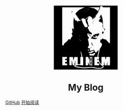 <p align="center">
<svg xmlns="http://www.w3.org/2000/svg" version="1.0" width="200px" height="200px" viewBox="0 0 960.000000 960.000000" preserveAspectRatio="xMidYMid meet">
<g transform="translate(0.000000,960.000000) scale(0.100000,-0.100000)" fill="#000000" stroke="none">
<path d="M0 4800 l0 -4800 4800 0 4800 0 0 4800 0 4800 -4800 0 -4800 0 0 -4800z m7322 4677 c24 -28 38 -56 43 -84 l6 -43 540 0 539 0 0 -2715 c0 -1493 -3 -2715 -6 -2715 -4 0 -23 14 -43 30 -52 44 -51 43 -111 76 -30 16 -57 33 -59 38 -2 5 -12 17 -23 28 -11 11 -60 66 -108 122 -48 55 -101 116 -118 135 -18 18 -32 37 -32 42 0 5 -11 16 -25 25 -14 9 -25 20 -25 24 0 4 -17 25 -37 47 l-38 40 -133 12 c-107 9 -141 16 -170 34 -65 40 -76 46 -107 63 -16 9 -40 25 -52 37 -19 16 -25 18 -38 7 -8 -7 -15 -19 -15 -26 0 -8 -4 -14 -10 -14 -5 0 -16 -12 -24 -27 -41 -76 -91 -103 -197 -103 l-56 0 -8 -37 c-4 -21 -10 -78 -15 -128 -4 -49 -13 -127 -20 -173 -12 -81 -12 -82 12 -102 12 -11 29 -19 36 -20 8 0 26 -8 40 -17 15 -10 36 -24 47 -31 11 -7 34 -22 52 -33 65 -42 89 -152 63 -289 -12 -61 -123 -311 -152 -342 -7 -7 -31 -39 -52 -71 -22 -32 -50 -66 -62 -76 -13 -10 -21 -21 -18 -24 4 -3 -4 -20 -16 -37 -14 -20 -25 -55 -30 -94 -4 -33 -14 -90 -23 -126 -9 -36 -25 -112 -37 -170 -12 -58 -28 -134 -37 -170 -9 -36 -20 -87 -25 -115 -6 -27 -20 -97 -33 -155 -47 -210 -65 -306 -65 -352 l0 -47 63 -3 62 -3 0 -135 0 -135 -42 -3 c-40 -3 -43 -5 -43 -31 0 -36 38 -151 56 -172 8 -8 14 -28 14 -42 0 -30 22 -93 51 -148 10 -20 19 -42 19 -49 0 -6 11 -26 25 -44 14 -18 25 -37 25 -42 0 -33 221 -284 250 -284 5 0 9 241 9 536 1 294 3 540 6 545 4 5 122 9 274 9 l269 0 4 -32 c3 -18 15 -85 27 -148 12 -63 30 -153 39 -200 l16 -85 28 150 c15 83 33 186 40 230 l13 80 269 3 c190 2 273 -1 282 -9 19 -16 21 -1218 2 -1237 -8 -8 -67 -12 -200 -12 l-188 0 -2 308 c0 169 -3 291 -5 272 -2 -19 -14 -98 -28 -175 -13 -77 -35 -200 -47 -272 l-23 -133 -137 0 c-122 0 -137 2 -142 18 -6 20 -25 123 -61 327 -54 305 -53 306 -54 -37 l-1 -308 -97 0 -98 0 41 -38 c197 -186 53 -380 -335 -452 -230 -43 -619 -16 -946 65 -33 9 -117 27 -187 42 l-126 27 -194 -13 c-106 -7 -249 -17 -318 -21 -69 -5 -204 -16 -300 -26 -234 -24 -550 -24 -730 0 -74 9 -173 21 -220 26 -107 10 -267 35 -390 62 -52 11 -115 24 -140 27 -113 18 -329 93 -377 131 -38 30 -63 70 -63 102 0 29 29 88 44 88 5 0 18 8 28 17 11 10 34 22 51 28 l32 10 1 370 2 370 -19 -105 c-11 -58 -28 -157 -39 -220 -10 -63 -29 -171 -41 -240 -12 -69 -24 -149 -26 -177 l-5 -53 -134 0 -134 0 0 33 c0 17 -11 88 -24 157 -14 69 -34 179 -45 245 -39 229 -53 297 -61 319 -5 12 -9 -139 -9 -366 l-1 -388 -175 0 -175 0 0 610 0 610 264 0 264 0 6 -47 c8 -61 42 -248 69 -381 24 -116 26 -114 50 38 10 58 29 169 44 248 l26 142 264 0 263 0 0 -549 0 -548 73 4 c98 5 183 19 253 42 l59 18 5 524 5 524 79 3 78 3 -4 132 c-3 73 -12 161 -21 197 -47 186 -61 255 -73 365 -23 212 -15 241 30 98 15 -49 37 -117 48 -153 11 -36 31 -91 44 -123 13 -32 24 -66 24 -76 0 -10 8 -40 19 -67 25 -66 41 -175 41 -284 l0 -89 83 -3 82 -3 0 -625 0 -625 -215 0 -215 0 -3 38 c-3 32 -6 37 -20 32 -9 -3 -28 -8 -42 -10 -177 -29 -242 -38 -354 -45 -174 -10 -366 -57 -366 -89 0 -11 82 -48 155 -70 124 -37 260 -71 278 -71 11 0 76 -11 145 -24 171 -33 410 -63 624 -77 203 -14 526 -2 852 32 120 13 274 21 425 22 214 2 243 0 316 -20 115 -31 291 -70 430 -95 100 -18 159 -21 355 -21 215 -1 242 1 310 22 93 27 212 80 223 98 4 7 15 13 23 13 19 0 33 39 27 73 -5 24 -29 50 -160 170 -23 20 -46 37 -52 37 -6 0 -15 9 -21 20 -6 11 -15 20 -21 20 -18 0 -236 225 -252 260 -4 8 -21 35 -37 60 -16 25 -39 64 -50 88 l-19 42 -106 0 -105 0 0 -115 0 -114 143 -3 142 -3 0 -135 0 -135 -360 0 -360 0 0 625 0 625 225 3 225 2 18 118 c18 118 39 223 82 407 13 55 33 147 45 205 12 58 33 149 47 203 13 54 23 103 21 108 -2 5 -21 -8 -44 -28 -128 -120 -294 -274 -337 -315 -27 -27 -53 -48 -57 -48 -4 0 -10 -9 -13 -20 -3 -11 -10 -20 -16 -20 -20 0 -11 51 14 84 23 31 24 46 3 46 -5 0 -6 -5 -2 -11 3 -6 1 -15 -7 -19 -8 -6 -28 6 -57 36 -25 24 -49 44 -54 44 -5 0 -13 11 -18 25 -5 14 -16 25 -25 25 -8 0 -15 7 -15 15 0 9 -8 19 -17 22 -26 9 -33 23 -33 66 0 43 -11 48 -30 12 -7 -14 -17 -25 -22 -25 -13 0 -10 7 22 42 17 18 30 27 30 20 0 -6 5 -12 10 -12 19 0 10 38 -12 54 -23 16 -23 16 5 4 28 -12 44 -7 33 11 -8 13 -96 31 -150 31 -29 0 -48 -6 -57 -17 -12 -14 -12 -16 0 -9 9 6 12 5 9 -5 -3 -8 -11 -13 -18 -11 -8 2 -11 -4 -7 -18 3 -11 2 -18 -2 -16 -4 3 -15 -4 -24 -14 -14 -17 -26 -18 -99 -14 -69 5 -91 3 -128 -14 -38 -16 -55 -18 -115 -11 -38 5 -71 5 -75 1 -3 -4 -26 -22 -52 -39 -34 -24 -57 -33 -87 -33 -52 0 -53 16 -2 25 22 4 45 13 52 21 6 8 18 14 25 14 8 0 14 5 14 11 0 5 5 7 11 4 7 -5 9 13 5 56 -20 264 -20 249 -2 249 10 0 14 4 11 10 -3 5 0 8 7 5 38 -15 219 148 193 173 -3 4 -9 2 -13 -4 -4 -5 -15 -10 -26 -9 -23 0 -52 -40 -37 -50 6 -3 11 -1 11 5 0 6 5 8 11 4 8 -4 9 1 5 17 -6 21 -6 22 5 6 13 -22 1 -39 -29 -42 -10 0 -29 -9 -42 -18 -14 -9 -30 -17 -37 -17 -6 0 -15 -5 -19 -11 -5 -9 1 -10 22 -5 23 5 26 4 11 -4 -9 -6 -26 -8 -37 -5 -20 6 -102 -14 -96 -24 2 -3 -29 -5 -70 -3 -64 3 -76 7 -86 25 -6 12 -14 24 -17 27 -8 7 -37 56 -63 107 l-21 42 58 72 c32 39 71 79 86 88 22 12 29 23 29 46 0 82 -32 460 -39 469 -5 6 -11 27 -13 46 -3 19 -14 71 -26 115 -47 182 -56 234 -57 303 l0 74 -37 -5 c-40 -5 -50 6 -20 21 9 5 52 17 95 27 43 9 80 22 83 28 2 7 8 44 13 82 l8 70 -72 71 c-39 39 -78 87 -85 105 -7 19 -17 39 -21 44 -4 6 -23 51 -43 102 l-36 92 12 100 c12 98 13 99 45 115 46 22 50 20 24 -8 -20 -21 -21 -28 -12 -62 5 -22 13 -75 17 -119 7 -75 25 -125 45 -125 5 0 4 12 -2 28 -18 45 -24 216 -9 251 14 36 13 35 49 16 25 -12 30 -24 40 -77 6 -35 18 -68 26 -74 8 -6 15 -18 15 -26 0 -8 9 -25 20 -38 11 -13 20 -28 20 -33 0 -14 78 -85 113 -103 15 -8 27 -19 27 -24 0 -6 4 -10 10 -10 5 0 31 -20 57 -45 62 -60 102 -61 72 -2 -10 20 -82 93 -165 169 -100 91 -136 136 -144 177 -5 31 -4 41 6 41 7 0 16 -4 19 -10 3 -5 13 -10 21 -10 8 0 31 -10 52 -23 56 -35 115 -51 138 -39 15 8 25 6 44 -9 14 -10 31 -19 38 -19 7 0 24 -7 38 -16 13 -9 26 -15 28 -13 2 2 16 24 31 48 24 39 27 51 21 98 -5 43 -12 59 -37 81 -16 15 -50 46 -74 70 -24 23 -46 42 -50 42 -3 0 -21 11 -39 25 -18 14 -36 25 -40 25 -10 0 -76 54 -76 62 0 4 -7 16 -15 25 -40 49 -115 159 -115 169 0 7 -7 14 -15 18 -10 3 -15 19 -15 44 0 65 -38 140 -64 125 -5 -3 -6 -2 -3 4 4 6 -5 21 -19 34 -14 13 -34 37 -44 54 -18 29 -18 36 -5 105 18 99 25 120 47 152 10 14 18 33 18 40 0 21 105 118 128 118 5 0 13 7 16 16 4 10 13 13 25 9 11 -3 22 -1 25 4 4 6 -14 12 -41 16 -103 13 -112 16 -131 43 -21 30 -47 155 -57 272 -6 68 -21 133 -44 185 -32 73 -84 176 -92 181 -11 7 -12 41 -1 46 9 3 68 121 89 178 7 19 13 60 13 90 0 31 7 82 15 113 8 32 15 68 15 80 0 21 51 77 70 77 4 0 15 11 24 25 9 14 23 25 31 25 8 0 15 5 15 10 0 29 -107 -7 -140 -47 -9 -10 -27 -27 -41 -38 -30 -23 -49 -56 -49 -82 0 -10 -14 -47 -30 -82 -22 -45 -32 -86 -37 -140 -7 -79 -20 -71 -22 14 -1 22 -4 50 -7 63 l-6 22 -33 -20 c-37 -23 -185 -167 -185 -180 0 -14 34 -70 43 -70 4 0 7 -9 7 -20 0 -11 4 -20 9 -20 5 0 14 -46 21 -102 18 -151 95 -346 167 -426 18 -19 35 -49 39 -66 4 -17 10 -37 15 -46 28 -54 59 -132 59 -151 0 -12 8 -27 17 -34 16 -12 16 -14 0 -29 -9 -10 -17 -21 -17 -26 0 -5 -9 -12 -20 -15 -11 -3 -20 -12 -20 -20 0 -7 -23 -30 -51 -51 -51 -37 -51 -37 -152 -37 -103 0 -157 12 -157 35 0 7 -11 25 -25 40 -14 15 -25 31 -25 36 0 5 -9 17 -20 27 -11 10 -20 22 -20 27 0 5 -11 24 -25 42 -14 18 -25 37 -25 42 0 5 -13 34 -29 64 -17 30 -50 93 -75 140 -24 47 -58 110 -75 140 -60 108 -68 135 -76 228 -4 51 -10 92 -14 92 -4 0 -18 -12 -31 -27 l-24 -28 -18 70 c-12 46 -18 108 -18 183 0 74 -4 112 -11 112 -33 0 -129 -164 -129 -220 0 -34 -19 -31 -26 4 -4 23 -1 45 9 65 16 33 7 42 -15 15 -7 -8 -21 -24 -30 -34 -35 -39 -41 -60 -22 -81 9 -10 23 -19 29 -19 7 0 18 -7 25 -15 16 -19 11 -19 -36 2 -40 17 -212 21 -296 7 l-38 -6 0 -101 0 -102 -25 30 c-13 17 -24 34 -25 39 0 5 -11 24 -25 42 -14 18 -25 35 -25 38 0 2 -14 27 -31 55 l-32 51 -103 1 c-57 1 -109 2 -115 3 -13 1 -22 15 -44 66 -9 19 -20 42 -25 50 -8 12 -84 170 -99 204 -2 5 3 5 10 1 8 -5 11 -4 6 1 -5 5 -12 9 -15 8 -8 -1 -42 52 -42 67 0 5 -5 15 -10 22 -6 7 -17 21 -25 32 -13 18 -14 15 -15 -35 0 -30 -9 -122 -19 -205 -11 -82 -26 -195 -33 -250 -21 -159 -10 -480 33 -990 l20 -240 -22 -17 c-11 -10 -24 -18 -28 -18 -3 0 -19 20 -36 45 -16 24 -33 45 -36 45 -4 0 -9 8 -12 18 -2 12 -17 22 -37 26 -49 9 -110 -34 -110 -78 0 -17 7 -41 15 -52 8 -12 19 -68 25 -129 6 -59 17 -133 25 -163 8 -31 15 -85 15 -121 0 -64 0 -65 -62 -140 -60 -74 -62 -77 -60 -129 2 -47 8 -60 44 -103 39 -46 41 -53 46 -126 3 -43 11 -87 18 -98 11 -18 5 -28 -67 -103 -43 -46 -79 -90 -79 -97 0 -8 -7 -18 -15 -22 -8 -5 -24 -32 -35 -61 -11 -29 -28 -74 -39 -101 -10 -27 -35 -74 -56 -105 -39 -59 -58 -65 -93 -30 -31 31 -52 35 -110 23 -81 -16 -131 -38 -144 -63 -43 -80 -125 -189 -179 -236 -35 -30 -85 -76 -112 -102 -26 -27 -52 -48 -57 -48 -5 0 -13 -6 -17 -13 -4 -7 -38 -35 -75 -61 -38 -26 -68 -52 -68 -57 0 -5 -6 -9 -12 -9 -7 0 -37 -22 -65 -48 l-53 -47 -6 -101 -7 -102 -45 -6 c-25 -3 -66 -6 -91 -6 -25 -1 -57 -7 -71 -15 -14 -8 -28 -14 -32 -15 -5 0 -8 1289 -8 2865 l0 2865 1718 -1 c1530 0 1713 -2 1677 -15 -22 -8 -62 -19 -89 -25 -27 -5 -86 -27 -131 -49 -45 -22 -88 -40 -94 -40 -7 0 -29 -11 -49 -25 -20 -14 -41 -25 -47 -25 -5 0 -41 -15 -80 -34 -38 -19 -106 -50 -150 -71 -44 -20 -96 -45 -116 -56 -20 -10 -42 -19 -49 -19 -11 0 -101 -78 -260 -226 -25 -23 -70 -65 -100 -93 -67 -62 -112 -106 -125 -123 -5 -7 -23 -31 -40 -53 -40 -55 -47 -63 -69 -87 -18 -20 -18 -21 3 -49 12 -15 21 -31 21 -34 0 -4 10 -21 23 -38 26 -38 41 -61 63 -102 9 -16 27 -43 41 -60 32 -41 32 -42 78 -110 22 -33 46 -64 53 -68 6 -4 12 -13 12 -18 0 -11 17 -35 71 -102 14 -18 29 -39 32 -47 4 -8 23 -35 42 -60 19 -25 39 -55 45 -67 5 -13 14 -23 20 -23 5 0 12 -11 16 -25 3 -14 9 -25 13 -25 3 0 17 -17 31 -38 47 -71 102 -142 111 -142 4 0 48 41 98 90 49 50 93 90 96 90 4 0 21 11 39 25 18 14 39 25 45 25 7 0 27 10 44 23 44 30 173 49 244 35 40 -8 63 -21 104 -59 29 -27 55 -49 58 -49 2 0 12 -7 22 -16 15 -14 20 -13 51 3 19 10 52 38 74 62 42 46 110 91 137 91 10 0 17 8 17 18 0 11 9 27 20 37 11 10 20 24 20 31 0 14 70 90 133 144 23 20 56 37 85 42 53 11 60 11 193 -1 89 -9 102 -13 178 -57 50 -29 88 -58 96 -75 8 -15 20 -33 27 -41 14 -14 31 -54 56 -130 17 -51 23 -56 44 -35 7 7 29 23 49 35 20 12 61 48 92 80 108 112 146 153 145 158 0 3 11 18 24 32 12 15 35 46 50 68 14 23 42 59 62 80 20 21 36 45 36 52 0 6 4 12 9 12 5 0 29 28 54 63 25 35 53 70 63 78 16 13 16 12 4 -11 -7 -14 -28 -44 -46 -67 -19 -23 -34 -46 -34 -52 0 -6 -3 -11 -7 -11 -5 0 -21 -20 -38 -45 -16 -24 -36 -45 -43 -45 -7 0 -10 -5 -7 -11 4 -5 -4 -20 -17 -33 -12 -13 -34 -40 -48 -60 -22 -33 -79 -106 -135 -176 -50 -62 -172 -170 -192 -170 -21 0 -30 -38 -24 -105 l6 -70 12 38 c6 20 7 35 2 31 -5 -3 -9 0 -9 5 0 6 7 11 15 11 9 0 18 7 21 15 4 8 14 15 24 15 10 0 22 9 25 20 3 11 10 20 14 20 4 0 26 18 50 40 23 22 46 40 49 40 4 0 20 11 35 25 16 16 27 21 28 13 0 -7 4 -3 9 10 5 12 17 25 27 29 10 4 33 22 52 41 30 30 33 32 27 11 -5 -13 -10 -37 -12 -54 -2 -16 3 -7 11 20 21 66 32 88 82 163 24 35 43 69 43 76 0 32 44 137 61 147 11 5 27 28 35 50 9 21 20 39 25 39 5 0 9 6 9 14 0 7 7 19 16 27 8 7 45 52 81 101 36 48 69 88 74 88 5 0 9 6 9 13 0 8 9 22 19 31 11 10 22 30 25 44 13 54 92 252 147 368 22 45 39 86 39 92 0 5 10 29 23 53 39 74 67 175 67 240 0 48 6 72 28 110 15 27 34 49 43 49 9 0 19 3 23 7 22 22 77 31 156 27 l85 -5 37 -42z m-432 -139 c-1 -24 -36 -112 -78 -199 -23 -47 -42 -91 -42 -98 0 -6 -8 -28 -19 -49 -22 -43 -54 -155 -55 -194 -1 -14 -4 -30 -8 -34 -5 -4 -8 -14 -8 -22 0 -22 -69 -162 -80 -162 -6 0 -10 -5 -10 -11 0 -10 -18 -37 -67 -97 -18 -21 -22 -23 -23 -9 0 9 4 17 8 17 4 0 21 23 37 50 16 28 33 50 37 50 4 0 8 9 8 19 0 11 4 22 10 26 5 3 24 35 41 71 l32 65 -24 22 c-54 49 -127 105 -179 137 -30 19 -57 37 -60 41 -3 3 -36 27 -75 53 -38 26 -101 68 -139 94 -108 74 -117 78 -201 96 -44 9 -118 26 -165 37 -47 11 -95 19 -108 19 -13 0 -62 11 -110 24 -54 15 -129 27 -197 31 -60 3 -162 12 -225 19 -102 12 -11 14 793 15 720 1 907 -2 907 -11z m-2193 -171 c4 -6 -3 -8 -20 -3 -16 4 -27 1 -30 -7 -3 -6 -6 -2 -6 9 -1 17 4 20 24 16 14 -2 28 -9 32 -15z m83 -17 c0 -5 -4 -10 -10 -10 -5 0 -10 5 -10 10 0 6 5 10 10 10 6 0 10 -4 10 -10z m120 -11 c18 -5 9 -7 -30 -6 -30 1 -64 -2 -75 -7 -12 -4 -10 -1 4 7 23 14 24 15 5 20 -10 3 1 3 26 -1 25 -3 56 -9 70 -13z m-217 -6 c-7 -2 -21 -2 -30 0 -10 3 -4 5 12 5 17 0 24 -2 18 -5z m280 -10 c-7 -2 -19 -2 -25 0 -7 3 -2 5 12 5 14 0 19 -2 13 -5z m112 -13 c18 -8 18 -9 -5 -9 -14 0 -32 4 -40 9 -12 8 -12 10 5 9 11 0 29 -4 40 -9z m110 -21 c27 -7 26 -8 -9 -4 -22 2 -45 0 -52 -6 -7 -6 -21 -9 -31 -6 -13 3 -11 5 7 6 20 1 22 3 10 11 -19 12 31 12 75 -1z m-548 -41 c-3 -7 -5 -2 -5 12 0 14 2 19 5 13 2 -7 2 -19 0 -25z m695 22 c18 0 19 -2 7 -16 -8 -10 -15 -12 -17 -5 -2 6 -13 11 -23 11 -11 0 -18 -3 -16 -7 7 -11 -83 -7 -118 5 -25 9 -17 10 45 7 52 -2 69 0 55 6 -15 7 -12 8 14 4 18 -3 42 -5 53 -5z m-249 -17 c-7 -2 -21 -2 -30 0 -10 3 -4 5 12 5 17 0 24 -2 18 -5z m84 -9 c-3 -3 -12 -4 -19 -1 -8 3 -5 6 6 6 11 1 17 -2 13 -5z m-537 -74 c0 -27 -3 -50 -7 -50 -5 0 -6 22 -5 50 5 65 12 65 12 0z m615 1 c-3 -6 -16 -16 -28 -23 -20 -10 -20 -9 3 15 24 25 39 29 25 8z m-100 -85 c-14 -14 -30 -26 -35 -26 -6 0 4 14 22 30 38 37 50 33 13 -4z m-517 -29 c15 -16 14 -17 -1 -11 -18 7 -24 -11 -7 -19 6 -3 5 -4 -2 -3 -8 2 -14 20 -15 47 -1 24 1 35 4 24 3 -11 12 -28 21 -38z m450 1 c8 -10 5 -13 -13 -13 -18 0 -21 3 -13 13 6 6 12 12 13 12 1 0 7 -6 13 -12z m-68 -87 c-25 -22 -47 -38 -49 -35 -2 2 8 15 24 28 20 17 24 25 14 29 -8 2 -7 3 2 2 9 -1 23 1 30 6 29 18 21 7 -21 -30z m-336 14 c10 -8 23 -12 27 -9 5 3 9 1 9 -5 0 -5 3 -17 6 -26 5 -12 0 -10 -18 7 -13 12 -33 28 -44 35 -10 6 -14 12 -9 12 6 0 19 -6 29 -14z m102 -87 l19 -21 -27 18 c-29 18 -34 25 -20 25 5 0 17 -10 28 -22z m94 -35 c0 -13 -3 -13 -15 -3 -8 7 -12 16 -9 21 8 13 24 1 24 -18z m30 12 c-7 -9 -15 -13 -17 -11 -7 7 7 26 19 26 6 0 6 -6 -2 -15z m-75 -5 c3 -5 -1 -10 -10 -10 -9 0 -13 5 -10 10 3 6 8 10 10 10 2 0 7 -4 10 -10z m35 -36 c0 -2 -7 -4 -15 -4 -8 0 -15 4 -15 10 0 5 7 7 15 4 8 -4 15 -8 15 -10z m1612 -217 c-12 -13 -22 -27 -22 -31 0 -4 -9 -19 -20 -33 -11 -14 -20 -21 -20 -16 0 6 7 16 15 23 8 7 15 17 15 22 0 15 41 70 48 64 3 -4 -4 -16 -16 -29z m-2125 -693 c-3 -3 -12 -4 -19 -1 -8 3 -5 6 6 6 11 1 17 -2 13 -5z m261 -1 c-10 -2 -26 -2 -35 0 -10 3 -2 5 17 5 19 0 27 -2 18 -5z m-518 -1042 c0 -5 -9 -7 -20 -4 -11 3 -20 7 -20 9 0 2 9 4 20 4 11 0 20 -4 20 -9z m-107 -8 c-13 -2 -33 -2 -45 0 -13 2 -3 4 22 4 25 0 35 -2 23 -4z m203 -25 l19 -21 -30 18 c-41 26 -40 25 -23 25 8 0 23 -10 34 -22z m-319 6 c-3 -3 -12 -4 -19 -1 -8 3 -5 6 6 6 11 1 17 -2 13 -5z m450 -118 c25 -23 25 -46 0 -46 -7 0 -6 4 3 10 13 8 10 14 -15 35 -16 13 -26 24 -22 25 4 0 19 -11 34 -24z m-490 -128 c-3 -8 -6 -5 -6 6 -1 11 2 17 5 13 3 -3 4 -12 1 -19z m608 -8 c3 -6 -1 -7 -9 -4 -18 7 -21 14 -7 14 6 0 13 -4 16 -10z m-612 -81 c-6 -6 -7 3 -4 23 4 28 6 29 9 9 2 -13 0 -27 -5 -32z m659 -31 c3 -7 2 -51 -2 -98 l-6 -85 -4 73 c-3 43 -1 74 5 76 6 2 5 11 -3 25 -7 11 -8 21 -3 21 5 0 11 -6 13 -12z m-13 -265 c0 -39 -3 -51 -8 -38 -8 19 -3 95 5 95 2 0 4 -26 3 -57z m-642 -85 c-2 -13 -4 -3 -4 22 0 25 2 35 4 23 2 -13 2 -33 0 -45z m630 -120 c-3 -8 -6 -5 -6 6 -1 11 2 17 5 13 3 -3 4 -12 1 -19z m-10 -50 c-3 -7 -5 -2 -5 12 0 14 2 19 5 13 2 -7 2 -19 0 -25z m-19 -39 c-3 -20 -5 -19 -9 9 -3 20 -2 29 4 23 5 -5 7 -19 5 -32z m-145 -374 c-3 -9 -8 -14 -10 -11 -3 3 -2 9 2 15 9 16 15 13 8 -4z m-486 -67 c-3 -8 -6 -5 -6 6 -1 11 2 17 5 13 3 -3 4 -12 1 -19z m420 -40 c-3 -8 -6 -5 -6 6 -1 11 2 17 5 13 3 -3 4 -12 1 -19z m-341 -148 c5 1 8 7 6 14 -2 7 1 7 9 -1 10 -11 9 -16 -7 -29 -18 -15 -18 -15 4 -11 19 5 21 3 11 -9 -15 -18 -26 -10 -43 30 -22 53 -27 84 -7 43 10 -21 22 -38 27 -37z m209 -10 c-3 -5 -12 -10 -18 -10 -7 0 -6 4 3 10 19 12 23 12 15 0z m-165 -40 c0 -5 -5 -10 -11 -10 -5 0 -7 5 -4 10 3 6 8 10 11 10 2 0 4 -4 4 -10z m0 -431 c-7 -11 -14 -18 -17 -15 -3 3 0 12 7 21 18 21 23 19 10 -6z m-30 -29 c0 -5 -5 -10 -11 -10 -5 0 -7 5 -4 10 3 6 8 10 11 10 2 0 4 -4 4 -10z m-43 -53 c-26 -35 -22 -67 8 -67 8 0 15 -7 15 -15 0 -18 -38 -20 -60 -2 -23 18 -19 32 20 77 42 48 52 53 17 7z m263 0 c0 -2 -12 -14 -27 -28 l-28 -24 24 28 c23 25 31 32 31 24z m-70 -81 c0 -2 -8 -10 -17 -17 -16 -13 -17 -12 -4 4 13 16 21 21 21 13z m-38 -48 c-16 -16 3 -38 33 -38 18 0 22 -4 18 -20 -3 -11 -14 -20 -24 -20 -28 0 -69 22 -69 37 0 14 35 53 47 53 4 0 2 -5 -5 -12z m263 -18 c-10 -11 -20 -18 -23 -15 -7 6 18 35 31 35 5 0 2 -9 -8 -20z m-35 -43 c0 -2 -12 -14 -27 -28 l-28 -24 24 28 c23 25 31 32 31 24z m3558 -332 c-3 -3 -9 2 -12 12 -6 14 -5 15 5 6 7 -7 10 -15 7 -18z m-2238 -759 c0 -2 -8 -10 -17 -17 -16 -13 -17 -12 -4 4 13 16 21 21 21 13z m-90 -62 c0 -2 -7 -4 -15 -4 -8 0 -15 4 -15 10 0 5 7 7 15 4 8 -4 15 -8 15 -10z m-60 -22 c0 -15 -6 -18 -32 -13 -33 5 -33 6 -5 9 15 2 25 8 22 13 -4 5 -1 9 4 9 6 0 11 -8 11 -18z m-220 -149 c0 -15 47 -62 55 -55 5 4 5 2 2 -4 -4 -7 -1 -30 7 -51 8 -22 12 -52 9 -67 -5 -24 -9 -27 -32 -21 -35 8 -77 58 -84 101 -9 55 2 104 24 104 11 0 19 -3 19 -7z m836 -65 c4 -5 -9 -8 -29 -8 -20 0 -37 3 -37 8 0 4 13 7 29 7 16 0 33 -3 37 -7z m-23 -95 c-4 -9 1 -11 13 -7 18 5 18 5 0 -6 -15 -10 -20 -9 -27 1 -5 8 -9 10 -9 5 0 -6 19 -26 42 -46 l41 -37 -40 -41 c-22 -23 -43 -42 -47 -42 -3 0 -35 -20 -71 -45 -36 -24 -87 -57 -113 -72 -26 -15 -56 -35 -66 -45 -11 -10 -25 -18 -30 -18 -6 0 -22 -9 -35 -19 -18 -14 -32 -16 -65 -10 -24 4 -46 3 -53 -3 -7 -5 -66 -8 -140 -6 l-128 3 -3 30 c-2 16 -7 32 -12 35 -4 3 -9 25 -11 50 l-4 45 54 -3 c30 -2 74 2 98 9 43 12 70 6 44 -10 -10 -6 -10 -10 -1 -16 8 -5 7 -10 -3 -18 -17 -14 -30 -87 -16 -87 5 0 9 4 9 10 0 5 7 7 15 4 21 -8 19 13 -2 26 -16 10 -16 11 -1 6 14 -4 18 4 21 47 3 47 3 45 5 -17 2 -82 9 -81 22 0 l9 59 -3 -57 c-1 -32 1 -58 6 -58 14 0 10 120 -4 121 -10 0 -10 2 0 6 6 2 12 11 12 19 0 8 6 14 13 14 8 0 19 11 26 24 18 33 58 53 73 38 18 -18 53 -15 90 8 22 13 51 20 85 20 61 0 83 7 83 26 0 8 10 14 25 14 15 0 32 10 45 28 21 28 62 40 53 15z m-26 -255 c-3 -8 -6 -5 -6 6 -1 11 2 17 5 13 3 -3 4 -12 1 -19z m276 -43 c-3 -9 -8 -14 -10 -11 -3 3 -2 9 2 15 9 16 15 13 8 -4z m-8 -56 c-22 -10 -30 -16 -17 -13 12 3 22 1 22 -5 0 -6 -4 -11 -10 -11 -5 0 -7 -6 -4 -14 3 -8 -6 -32 -20 -55 -14 -22 -26 -47 -26 -55 0 -8 -5 -18 -10 -21 -6 -4 -20 -25 -31 -48 -12 -23 -26 -45 -31 -48 -6 -4 -15 -15 -21 -26 -7 -11 -23 -39 -37 -62 l-25 -41 -300 0 c-295 1 -300 1 -327 23 -31 26 -52 96 -43 145 3 19 19 48 35 65 26 28 36 32 92 34 71 3 135 -15 102 -29 -13 -5 -7 -6 16 -3 19 2 75 7 125 11 76 5 101 12 165 43 41 21 102 46 135 55 33 10 78 27 100 37 35 17 108 36 140 37 6 0 -8 -8 -30 -19z m-415 -604 c0 -23 -3 -25 -51 -25 -75 0 -241 -22 -232 -31 4 -4 55 -11 113 -14 163 -9 170 -11 170 -44 l0 -28 -127 -12 c-71 -6 -141 -12 -158 -14 -16 -1 41 -11 128 -21 152 -19 157 -21 157 -43 0 -13 -1 -23 -2 -23 -2 0 -84 11 -182 25 -99 14 -199 25 -223 25 -41 0 -43 1 -43 29 0 33 -16 28 180 54 l95 13 -137 13 -138 14 0 27 0 26 173 22 c94 12 195 24 222 25 28 2 51 4 53 5 1 1 2 -9 2 -23z m-3850 -145 l0 -140 -135 0 -135 0 0 -95 0 -95 114 0 c63 0 121 -3 130 -6 13 -5 16 -26 16 -128 0 -82 -4 -126 -12 -134 -8 -8 -52 -12 -130 -12 l-118 0 0 -115 0 -114 148 -3 147 -3 0 -135 0 -135 -360 0 -360 0 -3 615 c-1 338 0 621 3 628 3 9 83 12 350 12 l345 0 0 -140z m3200 108 c6 -18 22 -57 36 -86 13 -29 24 -57 24 -62 0 -6 9 -29 19 -53 57 -127 71 -161 71 -172 0 -7 7 -26 15 -41 12 -24 15 -93 15 -424 0 -258 -3 -391 -10 -384 -5 5 -16 30 -24 54 -20 63 -45 130 -61 165 -13 28 -23 54 -75 200 l-18 50 -4 -235 -3 -235 -180 0 -180 0 -3 615 c-1 338 0 621 3 628 3 9 49 12 183 12 l180 0 12 -32z m621 -279 c25 -18 29 -27 29 -70 0 -45 -3 -51 -32 -69 -29 -18 -51 -20 -196 -20 -125 0 -170 3 -192 15 -32 16 -46 57 -35 105 11 52 40 59 228 60 155 0 171 -2 198 -21z m26 -236 c-4 -4 -216 -22 -271 -23 -12 0 -16 -3 -10 -8 9 -9 193 -32 252 -32 29 0 32 -3 32 -29 l0 -28 -120 -13 c-66 -6 -120 -15 -120 -20 0 -4 54 -13 120 -20 116 -13 120 -14 120 -36 0 -28 3 -27 -75 -14 -33 6 -116 15 -185 20 -181 14 -190 17 -190 50 0 35 10 38 168 46 68 4 118 10 110 14 -7 4 -73 13 -145 20 l-133 13 0 27 0 27 143 16 c286 34 302 34 305 14 2 -10 1 -21 -1 -24z m-29 -287 c30 -16 32 -21 32 -72 0 -52 -1 -54 -37 -71 -30 -13 -68 -17 -183 -17 -176 -1 -225 11 -234 57 -3 17 -4 45 0 63 6 32 11 35 74 55 14 4 90 6 170 5 116 -2 151 -6 178 -20z m30 -241 c-2 -2 -62 -11 -133 -20 -71 -9 -130 -17 -132 -19 -2 -1 48 -8 110 -15 150 -17 157 -19 157 -45 0 -21 -7 -23 -117 -35 -65 -7 -136 -16 -158 -21 -40 -8 -40 -8 15 -9 30 0 101 -6 158 -13 98 -12 102 -13 102 -36 0 -22 -3 -24 -37 -17 -20 3 -87 10 -147 15 -61 5 -146 14 -188 21 -76 11 -78 12 -78 40 0 28 1 29 58 30 31 0 98 6 147 13 111 15 91 24 -80 34 l-120 7 -3 31 -3 31 103 11 c57 6 157 17 223 24 114 12 120 12 123 -5 2 -10 2 -20 0 -22z"/>
<path d="M2757 8740 c-14 -11 -29 -20 -34 -20 -5 0 -19 -18 -32 -40 -24 -44 -32 -143 -12 -163 8 -8 11 -2 11 19 0 22 3 26 10 14 6 -9 10 -10 10 -3 0 6 -4 15 -10 18 -16 10 -12 42 10 77 11 18 20 30 20 25 0 -4 10 -1 23 7 12 8 41 19 65 26 l42 11 -17 24 c-22 30 -52 32 -86 5z"/>
<path d="M2728 8615 c2 -19 6 -35 8 -35 2 0 4 16 4 35 0 19 -4 35 -8 35 -4 0 -6 -16 -4 -35z"/>
<path d="M2711 8623 c-1 -6 -4 -20 -7 -30 -5 -17 -5 -17 6 0 6 10 9 23 6 30 -3 9 -5 9 -5 0z"/>
<path d="M2716 8536 c-3 -14 -3 -32 1 -42 4 -11 3 -15 -4 -11 -16 10 -21 -34 -8 -67 12 -28 12 -27 23 30 14 69 15 114 3 114 -5 0 -12 -11 -15 -24z m4 -92 c0 -8 -5 -12 -10 -9 -6 4 -8 11 -5 16 9 14 15 11 15 -7z"/>
<path d="M7097 8264 c-4 -4 -7 -15 -7 -25 0 -9 -4 -19 -8 -21 -5 -1 -32 -50 -61 -108 -28 -58 -56 -112 -61 -120 -5 -8 -11 -22 -14 -30 -3 -8 -17 -33 -31 -55 -13 -22 -36 -61 -50 -87 -13 -26 -29 -49 -35 -53 -5 -3 -10 -13 -10 -21 0 -12 6 -11 29 5 16 12 35 21 42 21 7 0 21 7 31 16 10 9 30 17 45 16 36 -1 163 -35 163 -44 0 -3 -24 -23 -52 -44 -29 -21 -62 -46 -73 -56 -11 -10 -42 -35 -70 -56 -65 -48 -74 -60 -75 -100 0 -19 -9 -45 -20 -59 -11 -14 -18 -29 -15 -33 2 -4 -6 -12 -19 -18 -16 -7 -26 -22 -30 -46 -9 -46 12 -117 36 -124 10 -2 18 -8 18 -13 0 -4 17 -11 38 -15 20 -3 51 -14 67 -24 17 -9 73 -32 125 -50 87 -29 116 -39 130 -45 3 -2 15 -6 28 -10 12 -4 22 -11 22 -15 0 -5 10 -10 23 -12 17 -2 25 -13 34 -51 7 -27 19 -60 27 -73 9 -13 16 -30 16 -39 0 -8 5 -15 10 -15 6 0 10 -7 10 -16 0 -11 -5 -14 -16 -10 -10 4 -14 1 -11 -6 2 -7 12 -12 21 -10 15 3 16 -5 11 -75 -5 -78 -20 -158 -36 -201 -14 -37 -11 -80 12 -135 11 -29 24 -61 28 -71 5 -13 12 10 22 70 25 154 10 681 -20 719 -5 5 -9 77 -10 159 -1 82 -6 157 -10 165 -7 16 -29 129 -52 278 -6 40 -15 75 -20 79 -5 3 -9 14 -9 25 0 11 -9 37 -19 58 -24 46 -59 142 -72 194 -5 22 -18 56 -29 77 -11 22 -20 48 -20 58 0 23 -23 56 -33 46z m120 -876 c-2 -13 -4 -5 -4 17 -1 22 1 32 4 23 2 -10 2 -28 0 -40z m37 -43 c-4 -8 -8 -15 -10 -15 -2 0 -4 7 -4 15 0 8 4 15 10 15 5 0 7 -7 4 -15z m-14 -93 c0 -15 -2 -15 -10 -2 -13 20 -13 33 0 25 6 -3 10 -14 10 -23z m-360 8 c0 -5 -4 -10 -10 -10 -5 0 -10 5 -10 10 0 6 5 10 10 10 6 0 10 -4 10 -10z m103 -67 c-7 -2 -21 -2 -30 0 -10 3 -4 5 12 5 17 0 24 -2 18 -5z m17 -23 c0 -5 -5 -10 -11 -10 -5 0 -7 5 -4 10 3 6 8 10 11 10 2 0 4 -4 4 -10z m320 -66 c-27 -24 -41 -24 -21 0 9 11 9 15 -1 20 -7 3 -2 3 12 0 l25 -6 -25 28 -25 28 30 -24 31 -25 -26 -21z"/>
<path d="M2926 7953 c-6 -14 -5 -15 5 -6 7 7 10 15 7 18 -3 3 -9 -2 -12 -12z"/>
<path d="M2930 7925 c0 -2 6 -8 13 -14 10 -8 14 -7 14 2 0 8 -6 14 -14 14 -7 0 -13 -1 -13 -2z"/>
<path d="M3055 7790 c3 -5 8 -10 11 -10 2 0 4 5 4 10 0 6 -5 10 -11 10 -5 0 -7 -4 -4 -10z"/>
<path d="M6968 7783 c7 -3 16 -2 19 1 4 3 -2 6 -13 5 -11 0 -14 -3 -6 -6z"/>
<path d="M3086 7757 c3 -10 9 -15 12 -12 3 3 0 11 -7 18 -10 9 -11 8 -5 -6z"/>
<path d="M6161 7744 c0 -11 3 -14 6 -6 3 7 2 16 -1 19 -3 4 -6 -2 -5 -13z"/>
<path d="M6850 7719 c0 -5 -4 -8 -8 -5 -4 2 -14 0 -22 -6 -12 -8 -11 -9 4 -4 14 5 17 2 12 -11 -5 -15 -4 -15 9 1 15 20 20 36 10 36 -3 0 -5 -5 -5 -11z"/>
<path d="M6169 7699 c0 -21 -1 -22 -8 -5 -6 15 -9 16 -13 5 -3 -8 1 -20 8 -27 11 -10 15 -8 20 13 4 14 4 29 0 32 -3 4 -6 -5 -7 -18z"/>
<path d="M6048 7683 c7 -3 16 -2 19 1 4 3 -2 6 -13 5 -11 0 -14 -3 -6 -6z"/>
<path d="M6780 7655 c-7 -9 -8 -15 -2 -15 5 0 12 7 16 15 3 8 4 15 2 15 -2 0 -9 -7 -16 -15z"/>
<path d="M6732 7645 c-7 -8 -9 -15 -4 -15 5 0 15 7 22 15 16 19 -1 19 -18 0z"/>
<path d="M6699 7603 c-12 -16 -12 -17 2 -6 9 7 20 9 24 5 5 -4 5 -1 1 6 -9 16 -11 15 -27 -5z"/>
<path d="M5963 7603 c9 -2 23 -2 30 0 6 3 -1 5 -18 5 -16 0 -22 -2 -12 -5z"/>
<path d="M6090 7589 c0 -5 5 -7 10 -4 6 3 10 8 10 11 0 2 -4 4 -10 4 -5 0 -10 -5 -10 -11z"/>
<path d="M6126 7584 c-5 -14 -4 -15 9 -4 17 14 19 20 6 20 -5 0 -12 -7 -15 -16z"/>
<path d="M6660 7555 c-19 -22 -8 -25 13 -3 9 10 13 18 8 18 -5 0 -14 -7 -21 -15z"/>
<path d="M6121 7516 c-1 -27 -1 -28 -18 -9 -10 10 -14 13 -10 6 5 -6 5 -18 1 -24 -5 -8 -3 -9 6 -4 10 6 12 4 7 -8 -9 -24 -2 -21 15 6 10 14 12 29 7 42 -6 17 -8 16 -8 -9z"/>
<path d="M6611 7507 c-13 -21 -12 -21 5 -5 10 10 16 20 13 22 -3 3 -11 -5 -18 -17z"/>
<path d="M6084 7452 c4 -7 2 -12 -5 -12 -7 0 -9 -3 -6 -7 4 -3 -9 -21 -28 -40 -19 -18 -29 -33 -23 -33 7 0 6 -6 -2 -15 -7 -9 -11 -18 -8 -20 3 -3 20 18 39 47 18 29 37 58 41 65 5 6 3 15 -3 19 -8 4 -9 3 -5 -4z"/>
<path d="M3241 7445 c0 -5 3 -15 7 -22 5 -9 12 -6 21 10 13 20 13 21 -1 9 -13 -10 -17 -10 -21 0 -3 7 -6 9 -6 3z"/>
<path d="M6005 7429 c-11 -16 -1 -19 13 -3 7 8 8 14 3 14 -5 0 -13 -5 -16 -11z"/>
<path d="M6037 7423 c-4 -3 -7 -11 -7 -17 0 -6 5 -5 12 2 6 6 9 14 7 17 -3 3 -9 2 -12 -2z"/>
<path d="M6500 7393 c-21 -21 -26 -32 -15 -26 25 14 60 51 54 58 -3 2 -21 -12 -39 -32z"/>
<path d="M6530 7379 c0 -5 5 -7 10 -4 6 3 10 8 10 11 0 2 -4 4 -10 4 -5 0 -10 -5 -10 -11z"/>
<path d="M5980 7290 c0 -17 -5 -20 -32 -16 -18 3 -28 3 -21 0 7 -3 9 -13 6 -22 -4 -13 -2 -12 10 3 19 24 21 16 5 -20 -9 -19 -14 -22 -21 -13 -6 9 -7 8 -3 -5 3 -11 0 -20 -9 -23 -8 -4 -12 -10 -9 -15 10 -17 21 -9 39 31 10 22 26 47 36 56 20 18 25 44 9 44 -5 0 -10 -9 -10 -20z"/>
<path d="M6421 7284 c0 -11 3 -14 6 -6 3 7 2 16 -1 19 -3 4 -6 -2 -5 -13z"/>
<path d="M5841 7174 c0 -11 3 -14 6 -6 3 7 2 16 -1 19 -3 4 -6 -2 -5 -13z"/>
<path d="M5877 7173 c-4 -3 -7 -11 -7 -17 0 -6 5 -5 12 2 6 6 9 14 7 17 -3 3 -9 2 -12 -2z"/>
<path d="M5821 7154 c0 -11 3 -14 6 -6 3 7 2 16 -1 19 -3 4 -6 -2 -5 -13z"/>
<path d="M6291 7154 c0 -11 3 -14 6 -6 3 7 2 16 -1 19 -3 4 -6 -2 -5 -13z"/>
<path d="M5895 7140 c-14 -15 -21 -17 -32 -9 -17 15 -17 2 1 -16 10 -11 16 -11 26 -2 10 10 12 8 6 -6 -3 -10 -6 -24 -6 -30 0 -8 -3 -7 -9 2 -6 9 -11 10 -15 2 -4 -6 -1 -18 7 -25 12 -13 16 -10 25 21 6 20 9 41 5 46 -3 5 1 13 8 18 7 4 11 10 8 14 -3 3 -14 -4 -24 -15z"/>
<path d="M5820 7117 c0 -13 43 -122 50 -127 14 -9 31 -88 25 -113 -4 -16 -1 -28 11 -38 16 -13 17 -12 10 6 -5 11 -8 31 -7 44 2 34 -25 119 -44 137 -8 8 -15 25 -15 37 0 12 -7 31 -15 41 -8 11 -15 17 -15 13z"/>
<path d="M6256 7045 c-9 -26 -7 -32 5 -12 6 10 9 21 6 23 -2 3 -7 -2 -11 -11z"/>
<path d="M7190 7002 l5 -47 3 39 c2 21 0 42 -5 47 -4 4 -6 -13 -3 -39z"/>
<path d="M7281 6974 c0 -11 3 -14 6 -6 3 7 2 16 -1 19 -3 4 -6 -2 -5 -13z"/>
<path d="M5873 6920 c0 -19 -2 -41 -7 -48 -4 -6 -3 -12 2 -12 16 0 21 25 12 61 l-9 34 2 -35z"/>
<path d="M7290 6913 c0 -7 5 -15 10 -18 6 -4 8 -10 6 -14 -3 -4 -1 -13 5 -21 7 -12 9 -11 9 5 -1 11 -7 29 -15 39 -8 11 -15 15 -15 9z"/>
<path d="M7222 6860 c0 -14 2 -19 5 -12 2 6 2 18 0 25 -3 6 -5 1 -5 -13z"/>
<path d="M5860 6834 c-11 -12 -10 -13 4 -8 19 7 21 -7 4 -24 -8 -8 -8 -12 -1 -12 6 0 16 7 23 15 10 11 9 17 -3 29 -13 14 -16 14 -27 0z"/>
<path d="M7262 6820 c0 -14 2 -19 5 -12 2 6 2 18 0 25 -3 6 -5 1 -5 -13z"/>
<path d="M7290 6810 c0 -5 5 -10 10 -10 6 0 10 5 10 10 0 6 -4 10 -10 10 -5 0 -10 -4 -10 -10z"/>
<path d="M7241 6704 c0 -11 3 -14 6 -6 3 7 2 16 -1 19 -3 4 -6 -2 -5 -13z"/>
<path d="M7251 6670 c0 -8 6 -37 13 -65 8 -27 15 -43 15 -35 0 8 -6 38 -13 65 -8 28 -15 43 -15 35z"/>
<path d="M7290 6550 c0 -5 5 -10 10 -10 6 0 10 5 10 10 0 6 -4 10 -10 10 -5 0 -10 -4 -10 -10z"/>
<path d="M6031 6464 c0 -11 3 -14 6 -6 3 7 2 16 -1 19 -3 4 -6 -2 -5 -13z"/>
<path d="M7529 6333 c-1 -5 -1 -11 0 -15 0 -4 -6 -5 -14 -2 -15 6 -35 -14 -82 -83 -34 -50 -46 -60 -64 -56 -9 3 -20 -1 -24 -7 -5 -8 3 -11 26 -9 40 4 79 26 79 45 0 7 9 18 20 24 11 6 20 15 20 21 0 5 16 23 35 40 19 17 35 35 35 40 0 11 -29 12 -31 2z"/>
<path d="M7631 6140 c-33 -28 -71 -77 -71 -92 0 -5 8 -8 18 -8 17 0 18 -9 14 -112 l-4 -113 21 33 c12 18 21 36 21 40 0 5 9 27 20 50 36 75 52 221 25 228 -5 2 -25 -10 -44 -26z"/>
<path d="M5936 6117 c3 -10 9 -15 12 -12 3 3 0 11 -7 18 -10 9 -11 8 -5 -6z"/>
<path d="M7362 5748 c3 -15 1 -25 -3 -22 -5 3 -9 -2 -9 -11 0 -29 -33 -74 -61 -84 -26 -9 -28 -15 -35 -80 -3 -39 -7 -74 -8 -78 0 -4 13 -7 29 -8 28 0 30 -3 36 -50 4 -27 5 -60 2 -72 -4 -17 -1 -23 12 -23 19 0 75 56 75 75 0 7 11 22 24 32 28 21 63 126 65 195 1 47 1 47 -39 58 -23 6 -44 19 -47 28 -4 9 -15 28 -26 42 l-20 25 5 -27z m-27 -138 c3 -6 -1 -7 -9 -4 -18 7 -21 14 -7 14 6 0 13 -4 16 -10z"/>
<path d="M7106 5628 c-3 -13 -5 -32 -5 -43 1 -11 5 -2 10 19 10 42 6 62 -5 24z"/>
<path d="M7089 5522 c8 -6 12 -19 8 -31 -3 -12 -1 -21 5 -21 15 0 5 53 -12 57 -12 4 -13 3 -1 -5z"/>
<path d="M7057 5460 c-3 -11 -1 -20 4 -20 5 0 9 9 9 20 0 11 -2 20 -4 20 -2 0 -6 -9 -9 -20z"/>
<path d="M6607 5413 c-9 -11 -17 -24 -17 -30 0 -12 -208 -27 -235 -17 -11 5 -22 2 -29 -8 -18 -24 -50 -37 -93 -36 -23 0 -52 -7 -67 -18 -24 -15 -26 -18 -11 -27 14 -8 12 -12 -17 -32 -18 -12 -50 -25 -70 -29 -20 -4 -39 -12 -41 -19 -3 -7 -6 -7 -6 -1 -1 5 13 20 29 32 17 13 30 27 30 33 0 15 -119 -83 -119 -98 -1 -7 -5 -13 -10 -13 -10 0 -91 -75 -91 -84 0 -3 -29 -34 -65 -69 -36 -35 -65 -68 -65 -74 0 -6 -7 -13 -15 -17 -8 -3 -15 -14 -15 -25 0 -11 -5 -32 -12 -47 -11 -23 -10 -28 10 -44 12 -10 22 -23 22 -29 0 -15 -9 -14 -26 4 -16 16 -109 22 -100 6 3 -5 -4 -12 -17 -15 l-22 -6 21 -18 c11 -10 19 -22 18 -27 -7 -24 58 -57 129 -66 39 -5 86 -14 103 -19 17 -6 68 -15 113 -20 46 -5 98 -15 116 -21 28 -10 56 -9 152 5 131 20 193 35 193 48 0 4 9 8 20 8 24 0 70 28 70 42 0 5 7 16 15 24 9 10 14 32 14 57 -2 33 -3 36 -6 13 -4 -22 -7 -26 -14 -15 -6 10 -9 4 -10 -21 -1 -19 -3 -27 -6 -17 -3 10 -14 17 -26 16 -21 0 -21 -1 -2 -8 14 -6 7 -8 -25 -8 -28 0 -38 2 -26 7 17 6 18 7 3 13 -9 3 -17 11 -17 17 0 6 5 8 12 4 6 -4 8 -3 4 4 -4 7 -16 7 -39 1 -17 -6 -95 -12 -172 -14 -77 -1 -123 -1 -102 2 36 4 45 16 29 41 -5 6 -42 16 -83 22 -41 5 -96 18 -121 29 -40 17 -48 25 -53 54 -5 25 -2 43 10 61 17 25 45 36 45 17 0 -5 17 -15 38 -22 20 -6 63 -29 95 -50 49 -32 67 -39 109 -39 58 0 158 41 158 65 0 8 9 24 19 34 11 11 22 41 26 71 l7 51 63 -3 c56 -2 61 -4 57 -22 -3 -11 -1 -17 5 -13 6 4 8 -4 6 -21 -4 -22 -2 -24 7 -12 9 12 11 7 6 -25 l-5 -40 27 31 c25 29 57 49 74 46 11 -2 108 95 108 108 0 6 11 26 25 44 14 18 25 38 25 44 0 5 15 22 33 36 17 14 40 32 50 41 9 8 22 15 27 15 6 0 10 3 10 8 0 7 -105 43 -127 42 -7 0 -13 5 -13 10 0 6 5 10 10 10 6 0 10 7 10 15 0 10 -10 15 -29 15 -15 0 -48 3 -72 6 -36 5 -47 2 -62 -13z m-32 -99 c-21 -8 -230 -31 -247 -26 -10 2 -15 8 -12 13 3 5 -1 6 -9 3 -8 -3 -18 -1 -22 5 -4 8 41 11 147 10 84 0 148 -3 143 -5z m-245 -275 c0 -34 -3 -39 -24 -39 -18 0 -25 -7 -29 -29 -7 -34 -58 -61 -80 -42 -8 6 -18 7 -22 3 -5 -4 -5 -2 -1 5 3 6 2 14 -4 18 -5 3 -10 1 -10 -4 0 -6 -4 -11 -8 -11 -5 0 -9 7 -9 15 0 11 12 15 47 15 25 0 55 6 65 14 19 14 19 15 1 35 -10 11 -23 18 -27 15 -9 -5 -13 39 -5 47 2 2 27 2 55 1 l51 -4 0 -39z m-360 -29 c0 -5 -5 -10 -11 -10 -5 0 -7 5 -4 10 3 6 8 10 11 10 2 0 4 -4 4 -10z m220 -96 c0 -2 -9 -4 -20 -4 -11 0 -20 4 -20 9 0 5 9 7 20 4 11 -3 20 -7 20 -9z m-435 -104 c3 -5 2 -10 -4 -10 -5 0 -13 5 -16 10 -3 6 -2 10 4 10 5 0 13 -4 16 -10z m200 1 c-3 -6 10 -8 32 -6 l38 5 -34 -9 c-37 -10 -64 -5 -55 10 3 5 10 9 15 9 6 0 8 -4 4 -9z m-160 -19 c-3 -3 -11 0 -18 7 -9 10 -8 11 6 5 10 -3 15 -9 12 -12z m254 -18 c10 -9 -45 -3 -59 6 -11 7 -5 8 20 4 19 -4 37 -8 39 -10z m-204 -34 l30 -2 -30 -7 c-16 -4 -33 -3 -36 2 -4 5 -15 7 -25 3 -11 -3 -25 -2 -33 3 -13 9 13 9 94 1z m238 -27 c-7 -2 -21 -2 -30 0 -10 3 -4 5 12 5 17 0 24 -2 18 -5z m60 -20 c-7 -2 -19 -2 -25 0 -7 3 -2 5 12 5 14 0 19 -2 13 -5z m114 -5 c-22 -4 -53 -4 -70 0 -26 7 -18 9 38 9 62 0 65 -1 32 -9z m213 -2 c0 -2 -7 -6 -15 -10 -8 -3 -15 -1 -15 4 0 6 7 10 15 10 8 0 15 -2 15 -4z"/>
<path d="M7030 5258 c0 -7 -3 -24 -7 -37 -4 -18 -2 -22 8 -19 16 5 22 55 8 63 -5 4 -9 0 -9 -7z"/>
<path d="M7085 5210 c14 -16 17 -31 12 -82 -3 -40 -2 -52 3 -33 17 66 4 135 -25 135 -5 0 0 -9 10 -20z"/>
<path d="M7166 5203 c-6 -14 -5 -15 5 -6 7 7 10 15 7 18 -3 3 -9 -2 -12 -12z"/>
<path d="M7145 5100 c-3 -5 -1 -10 4 -10 6 0 11 5 11 10 0 6 -2 10 -4 10 -3 0 -8 -4 -11 -10z"/>
<path d="M7137 5073 c-4 -3 -7 -11 -7 -17 0 -6 5 -5 12 2 6 6 9 14 7 17 -3 3 -9 2 -12 -2z"/>
<path d="M6646 5045 c-13 -14 -31 -25 -40 -25 -9 0 -19 -8 -22 -17 -6 -18 -11 -30 -45 -89 -11 -20 -14 -34 -8 -34 6 0 9 -7 5 -15 -5 -13 -2 -13 18 0 24 16 36 42 36 81 0 31 48 76 73 68 14 -4 18 -2 14 7 -2 8 -10 13 -16 11 -7 -1 -10 2 -6 8 3 6 10 8 15 5 4 -3 10 2 14 10 9 23 -12 18 -38 -10z"/>
<path d="M7082 5003 c-9 -28 -9 -40 0 -48 8 -7 9 -7 5 1 -4 7 -2 26 4 43 6 18 9 34 7 37 -3 2 -10 -13 -16 -33z"/>
<path d="M7120 4974 c0 -16 -2 -17 -10 -4 -5 8 -10 11 -10 5 0 -5 4 -16 9 -24 7 -11 10 -9 16 8 4 13 4 25 1 28 -3 4 -6 -2 -6 -13z"/>
<path d="M7050 4899 c-6 -22 -9 -48 -7 -57 3 -11 5 -8 7 8 1 22 2 22 9 6 5 -12 7 0 8 33 0 28 -1 51 -3 51 -2 0 -8 -18 -14 -41z"/>
<path d="M7091 4923 c0 -6 -4 -20 -7 -30 -5 -14 -4 -15 5 -7 7 7 11 20 8 30 -3 11 -5 14 -6 7z"/>
<path d="M6507 4863 c-4 -3 -7 -11 -7 -17 0 -6 5 -5 12 2 6 6 9 14 7 17 -3 3 -9 2 -12 -2z"/>
<path d="M7082 4850 c0 -14 2 -19 5 -12 2 6 2 18 0 25 -3 6 -5 1 -5 -13z"/>
<path d="M7030 4806 c0 -7 -7 -19 -16 -26 -8 -8 -20 -23 -25 -34 -6 -12 3 -7 20 13 27 30 41 61 26 61 -3 0 -5 -6 -5 -14z"/>
<path d="M7062 4773 c-7 -25 -11 -47 -9 -50 2 -2 10 17 17 42 7 25 11 48 8 50 -2 2 -10 -16 -16 -42z"/>
<path d="M6430 4779 c0 -5 5 -7 10 -4 6 3 10 8 10 11 0 2 -4 4 -10 4 -5 0 -10 -5 -10 -11z"/>
<path d="M7041 4694 c0 -11 3 -14 6 -6 3 7 2 16 -1 19 -3 4 -6 -2 -5 -13z"/>
<path d="M6937 4674 c-10 -14 -16 -35 -14 -47 4 -19 4 -18 6 6 0 15 5 27 10 27 8 0 24 30 19 35 -2 2 -11 -8 -21 -21z"/>
<path d="M7250 4643 c0 -5 5 -15 10 -23 7 -12 9 -10 7 8 -1 19 -17 33 -17 15z"/>
<path d="M7210 4625 c-9 -10 -9 -15 -1 -15 6 0 11 5 11 11 0 5 5 7 12 3 7 -4 8 -3 4 4 -9 15 -11 15 -26 -3z"/>
<path d="M7240 4601 c0 -7 -5 -9 -12 -5 -7 5 -8 3 -3 -5 5 -9 10 -10 18 -2 6 6 8 14 4 18 -4 3 -7 1 -7 -6z"/>
<path d="M6950 4540 c5 -18 12 -35 16 -39 9 -9 -7 53 -17 63 -5 5 -4 -5 1 -24z"/>
<path d="M6903 4445 c0 -38 2 -53 4 -32 2 20 2 52 0 70 -2 17 -4 1 -4 -38z"/>
<path d="M6931 4494 c0 -11 3 -14 6 -6 3 7 2 16 -1 19 -3 4 -6 -2 -5 -13z"/>
<path d="M6991 4494 c0 -11 3 -14 6 -6 3 7 2 16 -1 19 -3 4 -6 -2 -5 -13z"/>
<path d="M6981 4434 c0 -11 3 -14 6 -6 3 7 2 16 -1 19 -3 4 -6 -2 -5 -13z"/>
<path d="M6927 4373 c-4 -3 -7 -11 -7 -17 0 -6 5 -5 12 2 6 6 9 14 7 17 -3 3 -9 2 -12 -2z"/>
<path d="M6890 4338 c0 -19 2 -20 10 -8 13 19 13 30 0 30 -5 0 -10 -10 -10 -22z"/>
<path d="M5700 4053 c-34 -76 -33 -107 3 -246 30 -115 37 -130 62 -143 30 -15 49 -10 25 7 -12 9 -12 10 3 5 10 -3 20 -6 23 -6 2 0 1 -6 -2 -14 -3 -8 7 -18 25 -26 17 -7 31 -16 31 -21 0 -5 7 -9 15 -9 17 0 52 -18 73 -37 7 -7 19 -13 25 -13 6 0 -13 21 -43 48 -30 26 -57 47 -62 47 -4 0 -15 10 -23 23 -9 12 -22 22 -28 22 -11 0 -37 103 -57 228 -5 30 -17 63 -27 75 -10 11 -13 18 -7 14 7 -4 9 2 6 18 -2 14 -8 25 -13 25 -5 0 -7 11 -3 25 10 40 -3 29 -26 -22z m17 -195 c-3 -7 -5 -2 -5 12 0 14 2 19 5 13 2 -7 2 -19 0 -25z m24 -25 c-12 -20 -14 -14 -5 12 4 9 9 14 11 11 3 -2 0 -13 -6 -23z"/>
<path d="M5612 3378 c-17 -19 -19 -25 -7 -25 8 0 15 4 15 8 0 5 6 6 14 3 8 -3 17 0 22 7 4 7 3 10 -4 5 -6 -3 -12 1 -14 10 -2 13 -7 11 -26 -8z"/>
<path d="M6540 1526 l0 -96 49 0 48 0 -8 43 c-24 118 -34 142 -62 145 l-27 3 0 -95z"/>
<path d="M5208 9053 c7 -3 16 -2 19 1 4 3 -2 6 -13 5 -11 0 -14 -3 -6 -6z"/>
<path d="M5348 2483 c7 -3 16 -2 19 1 4 3 -2 6 -13 5 -11 0 -14 -3 -6 -6z"/>
<path d="M6150 2449 c0 -5 5 -7 10 -4 6 3 10 8 10 11 0 2 -4 4 -10 4 -5 0 -10 -5 -10 -11z"/>
<path d="M6181 2414 c0 -11 3 -14 6 -6 3 7 2 16 -1 19 -3 4 -6 -2 -5 -13z"/>
<path d="M5430 2351 c0 -10 19 -25 25 -20 1 2 -3 10 -11 17 -8 7 -14 8 -14 3z"/>
<path d="M6015 2340 c-3 -5 -1 -10 4 -10 6 0 11 5 11 10 0 6 -2 10 -4 10 -3 0 -8 -4 -11 -10z"/>
<path d="M5410 2320 c0 -6 7 -10 15 -10 8 0 15 2 15 4 0 2 -7 6 -15 10 -8 3 -15 1 -15 -4z"/>
<path d="M5956 2295 c-11 -8 -17 -17 -14 -20 2 -3 13 4 23 15 21 23 18 25 -9 5z"/>
<path d="M6097 2286 c-4 -10 -1 -13 9 -9 15 6 19 23 5 23 -5 0 -11 -7 -14 -14z"/>
<path d="M6006 2133 c-6 -14 -5 -15 5 -6 7 7 10 15 7 18 -3 3 -9 -2 -12 -12z"/>
<path d="M5464 1560 c-30 -11 -37 -39 -19 -66 15 -23 20 -24 149 -24 129 0 133 1 145 24 21 39 6 63 -44 70 -56 9 -204 6 -231 -4z"/>
<path d="M5471 1038 c-42 -22 -49 -45 -23 -70 21 -21 31 -23 146 -23 101 0 125 3 139 17 22 21 22 45 0 66 -22 22 -225 30 -262 10z"/>
</g>
</svg>
</p>
<h1 align="center">My Blog</h1>

[GitHub](https://github.com/S1im5hady/blog)
[开始阅读](#my-blog)



